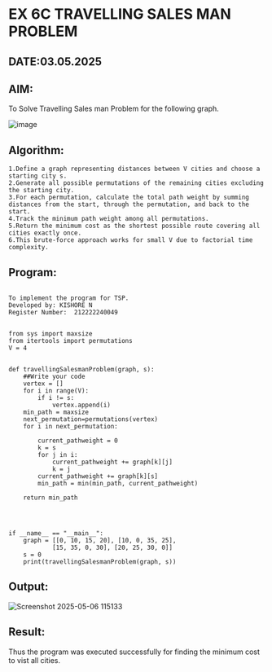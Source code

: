 
# EX 6C TRAVELLING SALES MAN PROBLEM
## DATE:03.05.2025
## AIM:
To Solve Travelling Sales man Problem for the following graph.

![image](https://github.com/user-attachments/assets/653921a4-3d7b-4691-9b41-735e80f7af0b)

## Algorithm:
```
1.Define a graph representing distances between V cities and choose a starting city s.
2.Generate all possible permutations of the remaining cities excluding the starting city.
3.For each permutation, calculate the total path weight by summing distances from the start, through the permutation, and back to the start.
4.Track the minimum path weight among all permutations.
5.Return the minimum cost as the shortest possible route covering all cities exactly once.
6.This brute-force approach works for small V due to factorial time complexity.
```
## Program:
```

To implement the program for TSP.
Developed by: KISHORE N
Register Number:  212222240049


from sys import maxsize
from itertools import permutations
V = 4
 

def travellingSalesmanProblem(graph, s):
    ##Write your code
    vertex = [] 
    for i in range(V): 
        if i != s: 
            vertex.append(i) 
    min_path = maxsize 
    next_permutation=permutations(vertex)
    for i in next_permutation:

        current_pathweight = 0
        k = s 
        for j in i: 
            current_pathweight += graph[k][j] 
            k = j 
        current_pathweight += graph[k][s] 
        min_path = min(min_path, current_pathweight) 
         
    return min_path
   
 
 

if __name__ == "__main__":
    graph = [[0, 10, 15, 20], [10, 0, 35, 25],
            [15, 35, 0, 30], [20, 25, 30, 0]]
    s = 0
    print(travellingSalesmanProblem(graph, s))
```

## Output:
![Screenshot 2025-05-06 115133](https://github.com/user-attachments/assets/85b4d8a7-d453-4a9c-a176-40714b7d37f8)

## Result:
Thus the program was executed successfully for finding the minimum cost to vist all cities.
